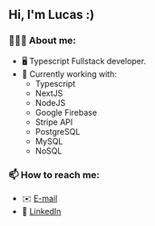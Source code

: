 ## Hi, I'm Lucas :)

### 🙋🏽‍♂️ About me:
- 🖥️ Typescript Fullstack developer.
- 🔭 Currently working with: 
  - Typescript
  - NextJS
  - NodeJS
  - Google Firebase
  - Stripe API
  - PostgreSQL
  - MySQL
  - NoSQL

### 📫 How to reach me:
-  ✉️ [E-mail](mailto:lucas.ol.tnr@gmail.com)
-  🔷 [LinkedIn](https://www.linkedin.com/in/lucas-ten%C3%B3rio-74502a1a1/)
